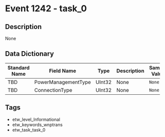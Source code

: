 # Event 1242 - task_0

## Description
None

## Data Dictionary
|Standard Name|Field Name|Type|Description|Sample Value|
|---|---|---|---|---|
|TBD|PowerManagementType|UInt32|None|`None`|
|TBD|ConnectionType|UInt32|None|`None`|

## Tags
* etw_level_Informational
* etw_keywords_wnptrans
* etw_task_task_0